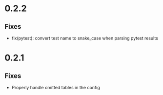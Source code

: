 # 0.2.2

## Fixes

- fix(pytest): convert test name to snake_case when parsing pytest results

# 0.2.1

## Fixes

- Properly handle omitted tables in the config
